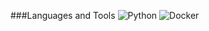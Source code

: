 ###Languages and Tools
![Python](https://img.shields.io/badge/-Python-090909?style=for-the-badge&logo=python&logocolor=FFFF00)
![Docker](https://img.shields.io/badge/-Docker-090909?style=for-the-badge&logo=docker&logocolor=FFFF00)
